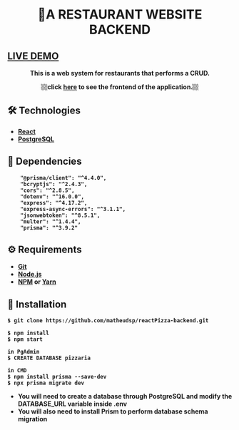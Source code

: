 # <div align="center">🍕A RESTAURANT WEBSITE <strong>BACKEND<strong></div>

## <a href="https://react-pizza-gules.vercel.app/" target="_blank">LIVE DEMO</a>


<p align="center">This is a web system for restaurants that performs a CRUD.</p>

<p align="center">🏼click <a href="https://github.com/matheudsp/reactPizza.git" target="_blank">here</a> to see the frontend of the application.🏼</p>

                  

## 🛠️ Technologies

<ul>
  <li><a href="https://reactjs.org/">React</a></li>
  <li><a href="https://www.pgadmin.org/">PostgreSQL</a></li>
  
</ul>

## 🧾 Dependencies

```
    "@prisma/client": "^4.4.0",
    "bcryptjs": "^2.4.3",
    "cors": "^2.8.5",
    "dotenv": "^16.0.0",
    "express": "^4.17.2",
    "express-async-errors": "^3.1.1",
    "jsonwebtoken": "^8.5.1",
    "multer": "^1.4.4",
    "prisma": "^3.9.2"  
```
## ⚙️ Requirements

<ul>
  <li><a href="https://git-scm.com/">Git</a></li>
  <li><a href="https://nodejs.org/en/">Node.js</a></li>
  <li><a href="https://www.npmjs.com/">NPM</a> or <a href="https://yarnpkg.com/">Yarn</a></li>
</ul>

## 🚀 Installation

```
$ git clone https://github.com/matheudsp/reactPizza-backend.git

$ npm install
$ npm start
```

```
in PgAdmin
$ CREATE DATABASE pizzaria

in CMD
$ npm install prisma --save-dev
$ npx prisma migrate dev 

```
 <ul>
  <li>You will need to create a database through PostgreSQL and modify the DATABASE_URL variable inside .env</li>
  <li>You will also need to install Prism to perform database schema migration </li>
 </ul>

